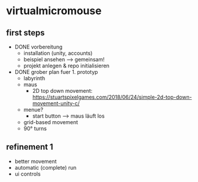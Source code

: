 # virtualmicromouse

## first steps
- DONE vorbereitung
  - installation (unity, accounts)
  - beispiel ansehen --> gemeinsam!
  - projekt anlegen & repo initialisieren
- DONE grober plan fuer 1. prototyp
  - labyrinth
  - maus
    - 2D top down movement: https://stuartspixelgames.com/2018/06/24/simple-2d-top-down-movement-unity-c/
  - menue?
    - start button --> maus läuft los
  - grid-based movement
  - 90° turns

## refinement 1
- better movement
- automatic (complete) run
- ui controls
